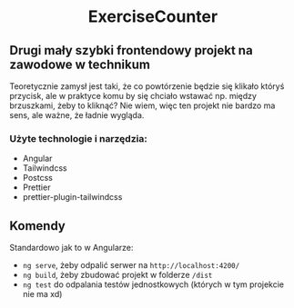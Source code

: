 <center><h1> ExerciseCounter </h1></center>

## Drugi mały szybki frontendowy projekt na zawodowe w technikum

Teoretycznie zamysł jest taki, że co powtórzenie będzie się klikało któryś przycisk, ale w praktyce komu by się chciało wstawać np. między brzuszkami, żeby to kliknąć? Nie wiem, więc ten projekt nie bardzo ma sens, ale ważne, że ładnie wygląda.

### Użyte technologie i narzędzia:

- Angular
- Tailwindcss
- Postcss
- Prettier
- prettier-plugin-tailwindcss

## Komendy

Standardowo jak to w Angularze:

- `ng serve`, żeby odpalić serwer na `http://localhost:4200/`
- `ng build`, żeby zbudować projekt w folderze `/dist`
- `ng test` do odpalania testów jednostkowych (których w tym projekcie nie ma xd)
